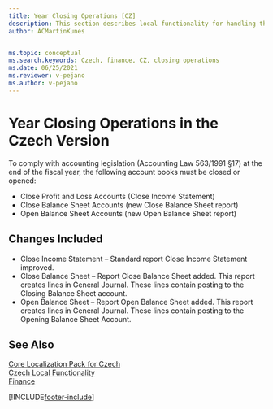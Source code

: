 ```yaml
---
title: Year Closing Operations [CZ]
description: This section describes local functionality for handling the year closing operations in the Czech version.
author: ACMartinKunes


ms.topic: conceptual
ms.search.keywords: Czech, finance, CZ, closing operations
ms.date: 06/25/2021
ms.reviewer: v-pejano
ms.author: v-pejano
---
```


# Year Closing Operations in the Czech Version

To comply with accounting legislation (Accounting Law 563/1991 §17) at the end of the fiscal year, the following account books must be closed or opened:

- Close Profit and Loss Accounts (Close Income Statement)
- Close Balance Sheet Accounts (new Close Balance Sheet report)
- Open Balance Sheet Accounts (new Open Balance Sheet report)

## Changes Included  

- Close Income Statement – Standard report Close Income Statement improved.
- Close Balance Sheet – Report Close Balance Sheet added. This report creates lines in General Journal. These lines contain posting to the Closing Balance Sheet account.
- Open Balance Sheet – Report Open Balance Sheet added. This report creates lines in General Journal. These lines contain posting to the Opening Balance Sheet Account.

## See Also

[Core Localization Pack for Czech](ui-extensions-core-localization-pack-cz.md)  
[Czech Local Functionality](czech-local-functionality.md)  
[Finance](finance.md)  


[!INCLUDE[footer-include](../../includes/footer-banner.md)]